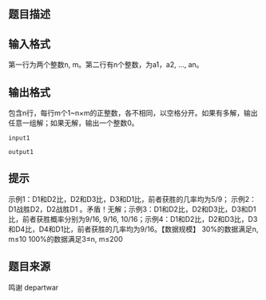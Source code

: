 


## 题目描述
## 输入格式
第一行为两个整数n, m。第二行有n个整数，为a1，a2, …, an。
## 输出格式
包含n行，每行m个1~n×m的正整数，各不相同，以空格分开。如果有多解，输出任意一组解；如果无解，输出一个整数0。

```input1```

```output1```

## 提示
示例1：D1和D2比，D2和D3比，D3和D1比，前者获胜的几率均为5/9； 示例2：D1战胜D2，D2战胜D1 。矛盾！无解；示例3：D1和D2比，D2和D3比，D3和D1比，前者获胜概率分别为9/16, 9/16, 10/16；示例4：D1和D2比，D2和D3比，D3和D4比，D4和D1比，前者获胜的几率均为9/16。【数据规模】 30%的数据满足n, m≤10 100%的数据满足3≤n, m≤200
## 题目来源
鸣谢 departwar



